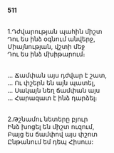 **511**

\
1.Դժվարության պահին միշտ\
Դու ես ինձ օգնում անվերջ,\
Միայնության, վշտի մեջ\
Դու ես ինձ մխիթարում։

\
 ... Ճամփան այս դժվար է շատ,\
 ... Ու փշերն են այն պատել,\
 ... Սակայն նեղ ճամփան այս\
 ... Հարազատ է ինձ դարձել։

\
2.Թշնամու նետերը բյուր\
Ինձ խոցել են միշտ ուզում,\
Բայց ես ճամփով այս փշոտ\
Ընթանում եմ դեպ Հիսուս:
